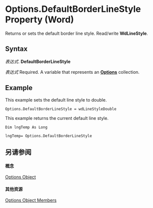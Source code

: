 
# Options.DefaultBorderLineStyle Property (Word)

Returns or sets the default border line style. Read/write  **WdLineStyle**.


## Syntax

 _表达式_. **DefaultBorderLineStyle**

 _表达式_ Required. A variable that represents an **[Options](873b7b99-3fe1-fd89-9ece-a9355cb827dc.md)** collection.


## Example

This example sets the default line style to double.


```
Options.DefaultBorderLineStyle = wdLineStyleDouble
```

This example returns the current default line style.




```
Dim lngTemp As Long 
 
lngTemp= Options.DefaultBorderLineStyle
```


## 另请参阅


#### 概念


[Options Object](873b7b99-3fe1-fd89-9ece-a9355cb827dc.md)
#### 其他资源


[Options Object Members](http://msdn.microsoft.com/library/76cd9dfe-6bbb-4c3d-0bfc-79a62bedd15e%28Office.15%29.aspx)